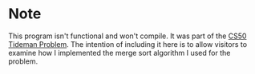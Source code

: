 # Note
This program isn't functional and won't compile. It was part of the [CS50 Tideman Problem](https://cs50.harvard.edu/x/2020/psets/3/tideman/). The intention of including it here is to allow visitors to examine how I implemented the merge sort algorithm I used for the problem.
